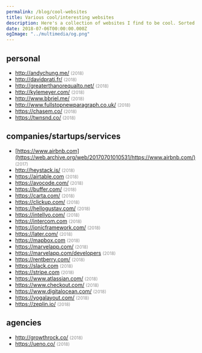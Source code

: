 ```yaml
---
permalink: /blog/cool-websites
title: Various cool/interesting websites
description: Here's a collection of websites I find to be cool. Sorted alphabetically. Happy to evaluate your suggestion.
date: 2018-07-06T00:00:00.000Z
ogImage: "../multimedia/og.png"
---
```


## personal

- http://andychung.me/ <small style="opacity: 0.5">(2018)</small>
- http://davidprati.fr/ <small style="opacity: 0.5">(2018)</small>
- http://greaterthanorequalto.net/ <small style="opacity: 0.5">(2018)</small>
- http://kylemeyer.com/ <small style="opacity: 0.5">(2018)</small>
- http://www.bbriel.me/ <small style="opacity: 0.5">(2018)</small>
- http://www.fullstopnewparagraph.co.uk/ <small style="opacity: 0.5">(2018)</small>
- https://chasem.co/ <small style="opacity: 0.5">(2018)</small>
- https://twnsnd.co/ <small style="opacity: 0.5">(2018)</small>

## companies/startups/services

- [https://www.airbnb.com](https://web.archive.org/web/20170701010531/https://www.airbnb.com/) <small style="opacity: 0.5">(2017)</small>
- http://heystack.is/ <small style="opacity: 0.5">(2018)</small>
- https://airtable.com <small style="opacity: 0.5">(2018)</small>
- https://avocode.com/ <small style="opacity: 0.5">(2018)</small>
- https://buffer.com/ <small style="opacity: 0.5">(2018)</small>
- https://carta.com/ <small style="opacity: 0.5">(2018)</small>
- https://clickup.com/ <small style="opacity: 0.5">(2018)</small>
- https://hellogustav.com/ <small style="opacity: 0.5">(2018)</small>
- https://intellyo.com/ <small style="opacity: 0.5">(2018)</small>
- https://intercom.com <small style="opacity: 0.5">(2018)</small>
- https://ionicframework.com/ <small style="opacity: 0.5">(2018)</small>
- https://later.com/ <small style="opacity: 0.5">(2018)</small>
- https://mapbox.com <small style="opacity: 0.5">(2018)</small>
- https://marvelapp.com/ <small style="opacity: 0.5">(2018)</small>
- https://marvelapp.com/developers <small style="opacity: 0.5">(2018)</small>
- https://rentberry.com/ <small style="opacity: 0.5">(2018)</small>
- https://slack.com <small style="opacity: 0.5">(2018)</small>
- https://stripe.com <small style="opacity: 0.5">(2018)</small>
- https://www.atlassian.com/ <small style="opacity: 0.5">(2018)</small>
- https://www.checkout.com/ <small style="opacity: 0.5">(2018)</small>
- https://www.digitalocean.com/ <small style="opacity: 0.5">(2018)</small>
- https://yogalayout.com/ <small style="opacity: 0.5">(2018)</small>
- https://zeplin.io/ <small style="opacity: 0.5">(2018)</small>

## agencies

- http://growthrock.co/ <small style="opacity: 0.5">(2018)</small>
- https://ueno.co/ <small style="opacity: 0.5">(2018)</small>
